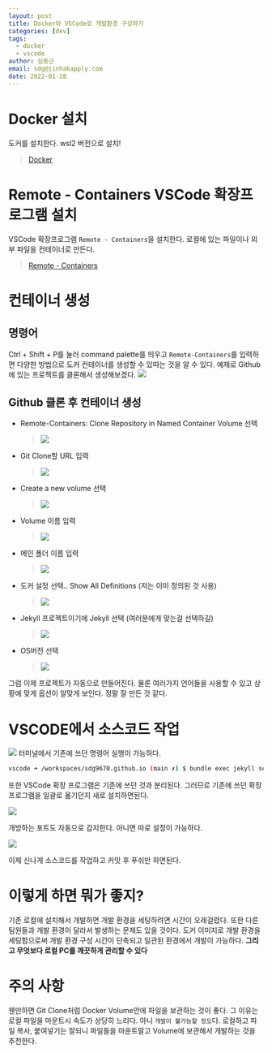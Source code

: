 ```yaml
---
layout: post
title: Docker와 VSCode로 개발환경 구성하기
categories: [dev]
tags:
  - docker
  - vscode
author: 심동근
email: sdg@jinhakapply.com
date: 2022-01-28
---
```


# Docker 설치

도커를 설치한다. wsl2 버전으로 설치!

> [Docker](https://www.docker.com/get-started)

# Remote - Containers VSCode 확장프로그램 설치

VSCode 확장프로그램 `Remote - Containers`을 설치한다. 로컬에 있는 파일이나 외부 파일을 컨테이너로 만든다.

> [Remote - Containers](https://marketplace.visualstudio.com/items?itemName=ms-vscode-remote.remote-containers)

# 컨테이너 생성

## 명령어

Ctrl + Shift + P를 눌러 command palette를 띄우고 `Remote-Containers`를 입력하면 다양한 방법으로 도커 컨테이너를 생성할 수 있따는 것을 알 수 있다. 예제로 Github에 있는 프로젝트를 클론해서 생성해보겠다.
![](/assets/img/posts/dev/2022-01-28-docker-with-vscode/2021-12-28-vscode-with-docker-0.png)

## Github 클론 후 컨테이너 생성

- Remote-Containers: Clone Repository in Named Container Volume 선택
  > ![](/assets/img/posts/dev/2022-01-28-docker-with-vscode/2021-12-28-vscode-with-docker-1.png)
- Git Clone할 URL 입력
  > ![](/assets/img/posts/dev/2022-01-28-docker-with-vscode/2021-12-28-vscode-with-docker-2.png)
- Create a new volume 선택
  > ![](/assets/img/posts/dev/2022-01-28-docker-with-vscode/2021-12-28-vscode-with-docker-3.png)
- Volume 이름 입력
  > ![](/assets/img/posts/dev/2022-01-28-docker-with-vscode/2021-12-28-vscode-with-docker-4.png)
- 메인 폴더 이름 입력
  > ![](/assets/img/posts/dev/2022-01-28-docker-with-vscode/2021-12-28-vscode-with-docker-5.png)
- 도커 설정 선택.. Show All Definitions (저는 이미 정의된 것 사용)
  > ![](/assets/img/posts/dev/2022-01-28-docker-with-vscode/2021-12-28-vscode-with-docker-6.png)
- Jekyll 프로젝트이기에 Jekyll 선택 (여러분에게 맞는걸 선택하길)
  > ![](/assets/img/posts/dev/2022-01-28-docker-with-vscode/2021-12-28-vscode-with-docker-7.png)
- OS버전 선택
  > ![](/assets/img/posts/dev/2022-01-28-docker-with-vscode/2021-12-28-vscode-with-docker-8.png)

그럼 이제 프로젝트가 자동으로 만들어진다.
물론 여러가지 언어들을 사용할 수 있고 상황에 맞게 옵션이 알맞게 보인다.
정말 잘 만든 것 같다.

# VSCODE에서 소스코드 작업

![](/assets/img/posts/dev/2022-01-28-docker-with-vscode/2021-12-28-vscode-with-docker-9.png)
터미널에서 기존에 쓰던 명령어 실행이 가능하다.

```bash
vscode ➜ /workspaces/sdg9670.github.io (main ✗) $ bundle exec jekyll serve --livereload
```

또한 VSCode 확장 프로그램은 기존에 쓰던 것과 분리된다. 그러므로 기존에 쓰던 확장 프로그램을 일괄로 옮기던지 새로 설치하면된다.

![](/assets/img/posts/dev/2022-01-28-docker-with-vscode/2021-12-28-vscode-with-docker-10.png)

개방하는 포트도 자동으로 감지한다. 아니면 따로 설정이 가능하다.

![](/assets/img/posts/dev/2022-01-28-docker-with-vscode/2021-12-28-vscode-with-docker-11.png)

이제 신나게 소스코드를 작업하고 커밋 후 푸쉬만 하면된다.

# 이렇게 하면 뭐가 좋지?

기존 로컬에 설치해서 개발하면 개발 환경을 세팅하려면 시간이 오래걸렸다. 또한 다른 팀원들과 개발 환경이 달라서 발생하는 문제도 있을 것이다. 도커 이미지로 개발 환경을 세팅함으로써 개발 환경 구성 시간이 단축되고 일관된 환경에서 개발이 가능하다. **그리고 무엇보다 로컬 PC를 깨끗하게 관리할 수 있다**

# 주의 사항

웬만하면 Git Clone처럼 Docker Volume안에 파일을 보관하는 것이 좋다. 그 이유는 로컬 파일을 마운트시 속도가 상당히 느리다. 아니 `개발이 불가능할 정도`다. 로컬하고 파일 복사, 붙여넣기는 잘되니 파일들을 마운트말고 Volume에 보관해서 개발하는 것을 추천한다.